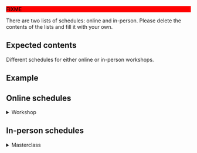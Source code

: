 <div style="background: red; color: black;">FIXME</div>

There are two lists of schedules: online and in-person. Please delete the
contents of the lists and fill it with your own.

## Expected contents

Different schedules for either online or in-person workshops.

## Example

## Online schedules

<details><summary>
Workshop
</summary>

```
No schedule
```
</details>

## In-person schedules

<details><summary>
Masterclass
</summary>

```
<div class="row">
  <div class="col-md-6">
    <h3>Day 1</h3>
    <table class="table table-striped">
      <tr> <th>local Amsterdam time</th> <th>what</th></tr>
      <tr> <td>09:30</td>  <td>Welcome and icebreaker</td> </tr>
      <tr> <td>09:45</td>  <td>Research Software</td></tr>
      <tr> <td>10:30</td>  <td>Break</td></tr>
      <tr> <td>10:40</td>  <td>FAIR Software</td> </tr>
      <tr> <td>10:30</td>  <td>Break</td></tr>
      <tr> <td>11:40</td>  <td>Software Management Plans</td> </tr>
      <tr> <td>12:30</td>  <td>Wrap-up</td> </tr>
      <tr> <td>13:00</td>  <td>END</td> </tr>
    </table>
  </div>

  <h3> 3 weeks for homework exercises</h3>
  <p> Exercise on Software Management Plans</p>

  <div class="col-md-6">
    <h3>Day 2</h3>
    <table class="table table-striped">
      <tr> <th>local Amsterdam time</th> <th>what</th></tr>
      <tr> <td>09:30</td>  <td>Welcome and recap</td> </tr>
      <tr> <td>09:45</td>  <td>Discuss homework</td></tr>
      <tr> <td>10:15</td>  <td>Break</td></tr>
      <tr> <td>10:25</td>  <td>Software Licenses</td> </tr>
      <tr> <td>11:30</td>  <td>Break</td></tr>
      <tr> <td>11:40</td>  <td>Software Documentation</td> </tr>
      <tr> <td>12:30</td>  <td>Lunch Break</td></tr>
      <tr> <td>13:30</td>  <td>Good Practices in Software Development</td> </tr>
      <tr> <td>14:30</td>  <td>Break</td> </tr>
      <tr> <td>14:40</td>  <td>Software Publication and Citation<</td></tr>
      <tr> <td>15:30</td>  <td>Break</td> </tr>
      <tr> <td>15:40</td>  <td>Revisit homework</td> </tr>
      <tr> <td>16:15</td>  <td>Wrap-up</td> </tr>
      <tr> <td>16:30</td>  <td>Drinks</td> </tr>
    </table>
  </div>
</div>
```
</details>